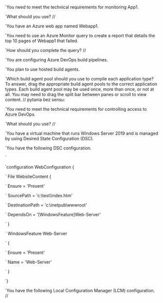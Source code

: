 `You need to meet the technical requirements for monitoring App1.

`What should you use?
//


`You have an Azure web app named Webapp1.

`You need to use an Azure Monitor query to create a report that details the top 10 pages of Webapp1 that failed.

`How should you complete the query?
//



`You are configuring Azure DevOps build pipelines.

`You plan to use hosted build agents.

`Which build agent pool should you use to compile each application type? To answer, drag the appropriate build agent pools to the correct application types. Each build agent pool may be used once, more than once, or not at all. You may need to drag the split bar between panes or scroll to view content.
//
pytania bez sensu: 


`You need to meet the technical requirements for controlling access to Azure DevOps.

`What should you use?
//

`You have a virtual machine that runs Windows Server 2019 and is managed by using Desired State Configuration (DSC).

`You have the following DSC configuration.

`

`configuration WebConfiguration {

`    File WebsiteContent {

`        Ensure = 'Present'

`        SourcePath = 'c:\test\index.htm'

`        DestinationPath = 'c:\inetpub\wwwroot'

`        DependsOn = '[WindowsFeature]Web-Server'

`    }

`    WindowsFeature Web-Server

`    {

`        Ensure = 'Present'

`        Name = 'Web-Server'

`    }

`}

`You have the following Local Configuration Manager (LCM) configuration.
//
